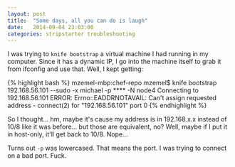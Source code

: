 ```yaml
---
layout: post
title:  "Some days, all you can do is laugh"
date:   2014-09-04 23:03:00
categories: stripstarter troubleshooting
---
```


I was trying to `knife bootstrap` a virtual machine I had running in my computer.  Since it has a dynamic IP, I go into the machine itself to grab it from ifconfig and use that.  Well, I kept getting:

{% highlight bash %}
mzemel-mbp:chef-repo mzemel$ knife bootstrap 192.168.56.101 --sudo -x michael -p **** -N node4
Connecting to 192.168.56.101
ERROR: Errno::EADDRNOTAVAIL: Can't assign requested address - connect(2) for "192.168.56.101" port 0
{% endhighlight %}

So I thought... hm, maybe it's cause my address is in 192.168.x.x instead of 10/8 like it was before... but those are equivalent, no?  Well, maybe if I put it in host-only, it'll get back to 10/8.  Nope...

Turns out `-p` was lowercased.  That means the port.  I was trying to connect on a bad port.  Fuck.